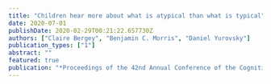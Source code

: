 ```yaml
---
title: "Children hear more about what is atypical than what is typical"
date: 2020-07-01
publishDate: 2020-02-29T00:21:22.657730Z
authors: ["Claire Bergey", "Benjamin C. Morris", "Daniel Yurovsky"]
publication_types: ["1"]
abstract: ""
featured: true
publication: "*Proceedings of the 42nd Annual Conference of the Cognitive Science Society*"
---
```


